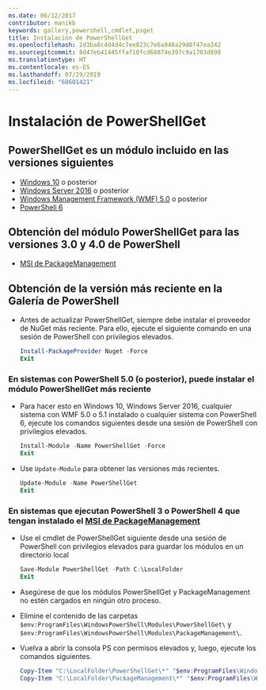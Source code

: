 ```yaml
---
ms.date: 06/12/2017
contributor: manikb
keywords: gallery,powershell,cmdlet,psget
title: Instalación de PowerShellGet
ms.openlocfilehash: 2d3ba8c4d4d4c7ee023c7e6a948a29d8f47ea242
ms.sourcegitcommit: 8d47eb41445ffaf10fcd68874e397c9a1703d898
ms.translationtype: HT
ms.contentlocale: es-ES
ms.lasthandoff: 07/29/2019
ms.locfileid: "68601421"
---
```

# <a name="installing-powershellget"></a>Instalación de PowerShellGet

## <a name="powershellget-is-an-in-box-module-in-the-following-releases"></a>PowerShellGet es un módulo incluido en las versiones siguientes

- [Windows 10](https://www.microsoft.com/windows) o posterior
- [Windows Server 2016](/windows-server/windows-server) o posterior
- [Windows Management Framework (WMF) 5.0](https://www.microsoft.com/download/details.aspx?id=50395) o posterior
- [PowerShell 6](https://github.com/PowerShell/PowerShell/releases)

## <a name="get-powershellget-module-for-powershell-versions-30-and-40"></a>Obtención del módulo PowerShellGet para las versiones 3.0 y 4.0 de PowerShell

- [MSI de PackageManagement](https://www.microsoft.com/download/details.aspx?id=51451)

## <a name="get-the-latest-version-from-powershell-gallery"></a>Obtención de la versión más reciente en la Galería de PowerShell

- Antes de actualizar PowerShellGet, siempre debe instalar el proveedor de NuGet más reciente. Para ello, ejecute el siguiente comando en una sesión de PowerShell con privilegios elevados.

  ```powershell
  Install-PackageProvider Nuget -Force
  Exit
  ```

### <a name="for-systems-with-powershell-50-or-newer-you-can-install-the-latest-powershellget"></a>En sistemas con PowerShell 5.0 (o posterior), puede instalar el módulo PowerShellGet más reciente

- Para hacer esto en Windows 10, Windows Server 2016, cualquier sistema con WMF 5.0 o 5.1 instalado o cualquier sistema con PowerShell 6, ejecute los comandos siguientes desde una sesión de PowerShell con privilegios elevados.

  ```powershell
  Install-Module -Name PowerShellGet -Force
  Exit
  ```

- Use `Update-Module` para obtener las versiones más recientes.

  ```powershell
  Update-Module -Name PowerShellGet
  Exit
  ```

### <a name="for-systems-running-powershell-3-or-powershell-4-that-have-installed-the-packagemanagement-msihttpswwwmicrosoftcomdownloaddetailsaspxid51451"></a>En sistemas que ejecutan PowerShell 3 o PowerShell 4 que tengan instalado el [MSI de PackageManagement](https://www.microsoft.com/download/details.aspx?id=51451)

- Use el cmdlet de PowerShellGet siguiente desde una sesión de PowerShell con privilegios elevados para guardar los módulos en un directorio local

  ```powershell
  Save-Module PowerShellGet -Path C:\LocalFolder
  Exit
  ```

- Asegúrese de que los módulos PowerShellGet y PackageManagement no estén cargados en ningún otro proceso.
- Elimine el contenido de las carpetas `$env:ProgramFiles\WindowsPowerShell\Modules\PowerShellGet\` y `$env:ProgramFiles\WindowsPowerShell\Modules\PackageManagement\`.
- Vuelva a abrir la consola PS con permisos elevados y, luego, ejecute los comandos siguientes.

  ```powershell
  Copy-Item "C:\LocalFolder\PowerShellGet\*" "$env:ProgramFiles\WindowsPowerShell\Modules\PowerShellGet\" -Recurse -Force
  Copy-Item "C:\LocalFolder\PackageManagement\*" "$env:ProgramFiles\WindowsPowerShell\Modules\PackageManagement\" -Recurse -Force
  ```
